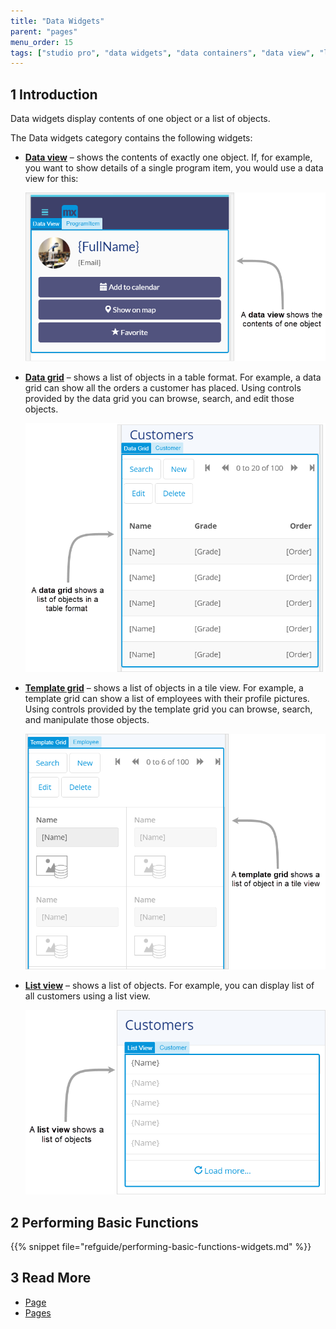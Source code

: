 ```yaml
---
title: "Data Widgets"
parent: "pages"
menu_order: 15
tags: ["studio pro", "data widgets", "data containers", "data view", "list view", "data grid"]
---
```


## 1 Introduction

Data widgets display contents of one object or a list of objects. 

The Data widgets category contains the following widgets:

* **[Data view](data-view)** – shows the contents of exactly one object. If, for example, you want to show details of a single program item, you would use a data view for this:

  ![](attachments/data-widgets/data-view-example.png)

* **[Data grid](data-grid)** – shows a list of objects in a table format. For example, a data grid can show all the orders a customer has placed. Using controls provided by the data grid you can browse, search, and edit those objects.

  ![](attachments/data-widgets/data-grid-example.png)

* **[Template grid](template-grid)** – shows a list of objects in a tile view. For example, a template grid can show a list of employees with their profile pictures. Using controls provided by the template grid you can browse, search, and manipulate those objects.

  ![](attachments/data-widgets/template-grid-example.png)

* **[List view](list-view)** – shows a list of objects. For example, you can display list of all customers using a list view. 

  ![](attachments/data-widgets/list-view-example.png)

## 2 Performing Basic Functions

{{% snippet file="refguide/performing-basic-functions-widgets.md" %}}

## 3 Read More

* [Page](page)
* [Pages](pages)
